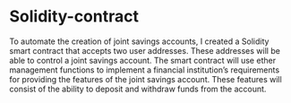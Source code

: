 # Solidity-contract
 To automate the creation of joint savings accounts, I created a Solidity smart contract that accepts two user addresses. These addresses will be able to control a joint savings account.  The smart contract will use ether management functions to implement a financial institution’s requirements for providing the features of the joint savings account. These features will consist of the ability to deposit and withdraw funds from the account.
